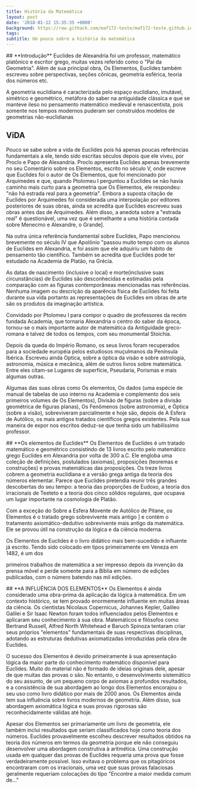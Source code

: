 ```yaml
---
title: História da Matemática
layout: post
date: '2018-01-12 15:35:35 +0000'
background: https://raw.githack.com/maf172-teste/maf172-teste.github.io/master/img/history.png
tags:
subtitle: Um pouco sobre a história da matemática
---
```



<p style="text-align: justify;">
<!--como colocar link e pular linhas-->

</p>
## **Introdução** 
Euclides de Alexandria foi um professor, matemático platônico e escritor grego, muitas vezes referido como o "Pai da Geometria". Além de sua principal obra, Os Elementos, Euclides também escreveu sobre perspectivas, seções cônicas, geometria esférica, teoria dos números etc.
<p>
A geometria euclidiana é caracterizada pelo espaço euclidiano, imutável, simétrico e geométrico, metáfora do saber na antiguidade clássica e que se manteve ileso no pensamento matemático medieval e renascentista, pois somente nos tempos modernos puderam ser construídos modelos de geometrias não-euclidianas
<p>

## **ViDA**
Pouco se sabe sobre a vida de Euclides pois há apenas poucas referências fundamentais a ele, tendo sido escritas séculos depois que ele viveu, por Proclo e Papo de Alexandria. Proclo apresenta Euclides apenas brevemente no seu Comentário sobre os Elementos, escrito no século V, onde escreve que Euclides foi o autor de Os Elementos, que foi mencionado por Arquimedes e que, quando Ptolomeu I perguntou a Euclides se não havia caminho mais curto para a geometria que Os Elementos, ele respondeu: "não há estrada real para a geometria". Embora a suposta citação de Euclides por Arquimedes foi considerada uma interpolação por editores posteriores de suas obras, ainda se acredita que Euclides escreveu suas obras antes das de Arquimedes. Além disso, a anedota sobre a "estrada real" é questionável, uma vez que é semelhante a uma história contada sobre Menecmo e Alexandre, o Grande]. <p>
Na outra única referência fundamental sobre Euclides, Papo mencionou brevemente no século IV que Apolônio "passou muito tempo com os alunos de Euclides em Alexandria, e foi assim que ele adquiriu um hábito de pensamento tão científico. Também se acredita que Euclides pode ter estudado na Academia de Platão, na Grécia.<p>
As datas de nascimento (inclusive o local) e morte(inclusive suas circunstâncias) de Euclides são desconhecidas e estimadas pela comparação com as figuras contemporâneas mencionadas nas referências. Nenhuma imagem ou descrição da aparência física de Euclides foi feita durante sua vida portanto as representações de Euclides em obras de arte são os produtos da imaginação artística.<p>
Convidado por Ptolomeu I para compor o quadro de professores da recém fundada Academia, que tornaria Alexandria o centro do saber da época, tornou-se o mais importante autor de matemática da Antiguidade greco-romana e talvez de todos os tempos, com seu monumental Stoichia.
<p>
Depois da queda do Império Romano, os seus livros foram recuperados para a sociedade européia pelos estudiosos muçulmanos da Península Ibérica. Escreveu ainda Optica, sobre a óptica da visão e sobre astrologia, astronomia, música e mecânica, além de outros livros sobre matemática. Entre eles citam-se Lugares de superfície, Pseudaria, Porismas e mais algumas outras.
<p>
Algumas das suas obras como Os elementos, Os dados (uma espécie de manual de tabelas de uso interno na Academia e complemento dos seis primeiros volumes de Os Elementos), Divisão de figuras (sobre a divisão geométrica de figuras planas), Os Fenômenos (sobre astronomia), e Óptica (sobre a visão), sobreviveram parcialmente e hoje são, depois de A Esfera de Autólico, os mais antigos tratados científicos gregos existentes. Pela sua maneira de expor nos escritos deduz-se que tenha sido um habilíssimo professor.
<p>
## **Os elementos de Euclides**
Os Elementos de Euclides é um tratado matemático e geométrico consistindo de 13 livros escrito pelo matemático grego Euclides em Alexandria por volta de 300 a.C. Ele engloba uma coleção de definições, postulados (axiomas), proposições (teoremas e construções) e provas matemáticas das proposições. Os treze livros cobrem a geometria euclidiana e a versão grega antiga da teoria dos números elementar. Parece que Euclides pretendia reunir três grandes descobertas do seu tempo: a teoria das proporções de Eudoxo, a teoria dos irracionais de Teeteto e a teoria dos cinco sólidos regulares, que ocupava um lugar importante na cosmologia de Platão.
<p>
Com a exceção do Sobre a Esfera Movente de Autólico de Pitane, os Elementos é o tratado grego sobrevivente mais antigo ] e contém o tratamento axiomático-dedutivo sobrevivente mais antigo da matemática. Ele se provou útil na construção da lógica e da ciência moderna.
<p>
Os Elementos de Euclides é o livro didático mais bem-sucedido e influente já escrito. Tendo sido colocado em tipos primeiramente em Veneza em 1482, é um dos
<p>
primeiros trabalhos de matemática a ser impresso depois da invenção da prensa móvel e perde somente para a Bíblia em número de edições publicadas, com o número batendo nas mil edições.
<p>
## **A INFLUÊNCIA DOS ELEMENTOS**
Os Elementos é ainda considerado uma obra-prima da aplicação da lógica à matemática. Em um contexto histórico, se tem provado enormemente influente em muitas áreas da ciência. Os cientistas Nicolaus Copernicus, Johannes Kepler, Galileo Galilei e Sir Isaac Newton foram todos influenciados pelos Elementos e aplicaram seu conhecimento à sua obra. Matemáticos e filósofos como Bertrand Russell, Alfred North Whitehead e Baruch Spinoza tentaram criar seus próprios "elementos" fundamentais de suas respectivas disciplinas, adotando as estruturas dedutivas axiomatizadas introduzidas pela obra de Euclides.
<p>
O sucesso dos Elementos é devido primeiramente à sua apresentação lógica da maior parte do conhecimento matemático disponível para Euclides. Muito do material não é formado de ideias originais dele, apesar de que muitas das provas o são. No entanto, o desenvolvimento sistemático do seu assunto, de um pequeno corpo de axiomas a profundos resultados, e a consistência de sua abordagem ao longo dos Elementos encorajou o seu uso como livro didático por mais de 2000 anos. Os Elementos ainda tem sua influência sobre livros modernos de geometria. Além disso, sua abordagem axiomática lógica e suas provas rigorosas são reconhecidamente válidas até hoje.
<p>
Apesar dos Elementos ser primariamente um livro de geometria, ele também inclui resultados que seriam classificados hoje como teoria dos números. Euclides provavelmente escolheu descrever resultados obtidos na teoria dos números em termos da geometria porque ele não conseguiu desenvolver uma abordagem construtiva à aritmética. Uma construção usada em qualquer das provas de Euclides requeria uma prova que fosse verdadeiramente possível. Isso evitava o problema que os pitagóricos encontraram com os irracionais, uma vez que suas provas falaciosas geralmente requeriam colocações do tipo "Encontre a maior medida comum de..."